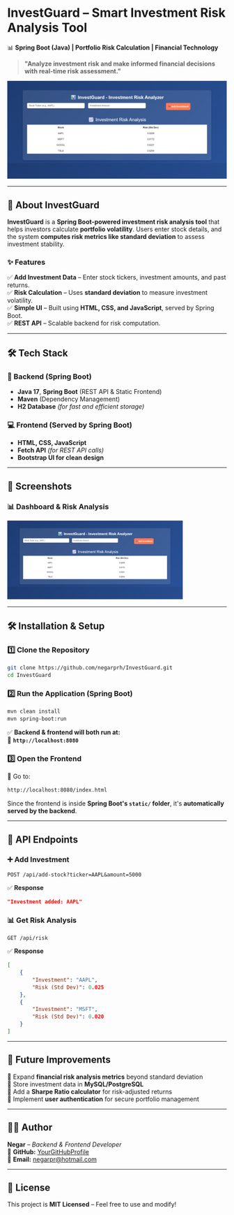 # **InvestGuard – Smart Investment Risk Analysis Tool**  
📊 **Spring Boot (Java) | Portfolio Risk Calculation | Financial Technology**  

> **"Analyze investment risk and make informed financial decisions with real-time risk assessment."**  

![InvestGuard Banner](mainpage.png)  

---

## **📖 About InvestGuard**
**InvestGuard** is a **Spring Boot-powered investment risk analysis tool** that helps investors calculate **portfolio volatility**. Users enter stock details, and the system **computes risk metrics like standard deviation** to assess investment stability.  

### **✨ Features**
✅ **Add Investment Data** – Enter stock tickers, investment amounts, and past returns.  
✅ **Risk Calculation** – Uses **standard deviation** to measure investment volatility.  
✅ **Simple UI** – Built using **HTML, CSS, and JavaScript**, served by Spring Boot.  
✅ **REST API** – Scalable backend for risk computation.  

---

## **🛠️ Tech Stack**
### **🚀 Backend (Spring Boot)**
- **Java 17**, **Spring Boot** (REST API & Static Frontend)
- **Maven** (Dependency Management)
- **H2 Database** *(for fast and efficient storage)*

### **💻 Frontend (Served by Spring Boot)**
- **HTML, CSS, JavaScript**
- **Fetch API** *(for REST API calls)*
- **Bootstrap UI for clean design**

---

## **📸 Screenshots**
### **📊 Dashboard & Risk Analysis**
<img src="mainpage.png" width="80%">

---

## **🛠️ Installation & Setup**
### **1️⃣ Clone the Repository**
```sh
git clone https://github.com/negarprh/InvestGuard.git
cd InvestGuard
```

### **2️⃣ Run the Application (Spring Boot)**
```sh
mvn clean install
mvn spring-boot:run
```
✅ **Backend & frontend will both run at:**  
📌 **`http://localhost:8080`**  

### **3️⃣ Open the Frontend**
📌 Go to:  
```sh
http://localhost:8080/index.html
```
Since the frontend is inside **Spring Boot's `static/` folder**, it's **automatically served by the backend**.

---

## **📡 API Endpoints**
### **➕ Add Investment**
```http
POST /api/add-stock?ticker=AAPL&amount=5000
```
✅ **Response**
```json
"Investment added: AAPL"
```

### **📊 Get Risk Analysis**
```http
GET /api/risk
```
✅ **Response**
```json
[
    {
        "Investment": "AAPL",
        "Risk (Std Dev)": 0.025
    },
    {
        "Investment": "MSFT",
        "Risk (Std Dev)": 0.020
    }
]
```

---

## **📝 Future Improvements**
🔹 Expand **financial risk analysis metrics** beyond standard deviation  
🔹 Store investment data in **MySQL/PostgreSQL**  
🔹 Add a **Sharpe Ratio calculator** for risk-adjusted returns  
🔹 Implement **user authentication** for secure portfolio management  

---

## **👨‍💻 Author**
**Negar** – *Backend & Frontend Developer*  
🔗 **GitHub:** [YourGitHubProfile](https://github.com/negarprh)  
📧 **Email:** negarpr@hotmail.com  

---

## **📜 License**
This project is **MIT Licensed** – Feel free to use and modify!  
